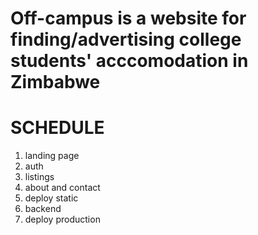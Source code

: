 # Off-campus is a website for finding/advertising college students' acccomodation in Zimbabwe

# SCHEDULE

1. landing page
2. auth
3. listings
4. about and contact
5. deploy static
6. backend
7. deploy production
